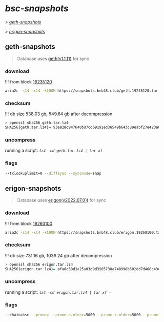 # *bsc-snapshots*


*\> [geth-snapshots](#geth-snapshots)*

*\> [erigon-snapshots](#erigon-snapshots)*


## geth-snapshots


> Database uses [geth(v1.1.11)](https://github.com/bnb-chain/bsc/releases/tag/v1.1.11) for sync


### download

<!-- begin_geth -->

!!! from block [19235120](https://bscscan.com/block/19235120)
```bash
aria2c -s14 -x14 -k100M https://snapshots.bnb48.club/geth.19235120.tar.lz4 -o geth.tar.lz4
```


### checksum


!!! db size 538.03 gb, 549.64 gb after decompression
```bash
> openssl sha256 geth.tar.lz4
SHA256(geth.tar.lz4)= 93e828c947640b87cd69191ed36549b643c89eabf27e423a89f1f2636c8e0a0b
```

<!-- end_geth -->

### uncompress


running a script: _`lz4 -cd geth.tar.lz4 | tar xf -`_


### flags


```bash
--txlookuplimit=0 --diffsync --syncmode=snap
```


## erigon-snapshots


> Database uses [erigon(v2022.07.01)](https://github.com/ledgerwatch/erigon/releases/tag/v2022.07.01) for sync


### download

<!-- begin_erigon -->

!!! from block [19260100](https://bscscan.com/block/19260100)
```bash
aria2c -s14 -x14 -k100M https://snapshots.bnb48.club/erigon.19260100.tar.lz4 -o erigon.tar.lz4
```


### checksum


!!! db size 731.16 gb, 1039.24 gb after decompression
```bash
> openssl sha256 erigon.tar.lz4
SHA256(erigon.tar.lz4)= afa6c38d1a25a03d9d3905738a748998b602dd7d468c43db0b844b6b8d64ec66
```

<!-- end_erigon -->

### uncompress


running a script: _`lz4 -cd erigon.tar.lz4 | tar xf -`_


### flags


```bash
--chain=bsc --prune= --prune.h.older=5000 --prune.r.older=5000 --prune.t.older=5000 --prune.c.older=5000 --db.pagesize=16k
```
